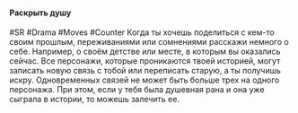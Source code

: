 #### **Раскрыть душу**

#SR #Drama #Moves #Counter 
Когда ты хочешь поделиться с кем-то своим прошлым, переживаниями или сомнениями расскажи немного о себе. Например, о своём детстве или месте, в которым вы оказались сейчас. Все персонажи, которые проникаются твоей историей, могут записать новую связь с тобой или переписать старую, а ты получишь искру. Одновременных связей не может быть больше трех на одного персонажа. При этом, если у тебя была душевная рана и она уже сыграла в истории, то можешь залечить ее.